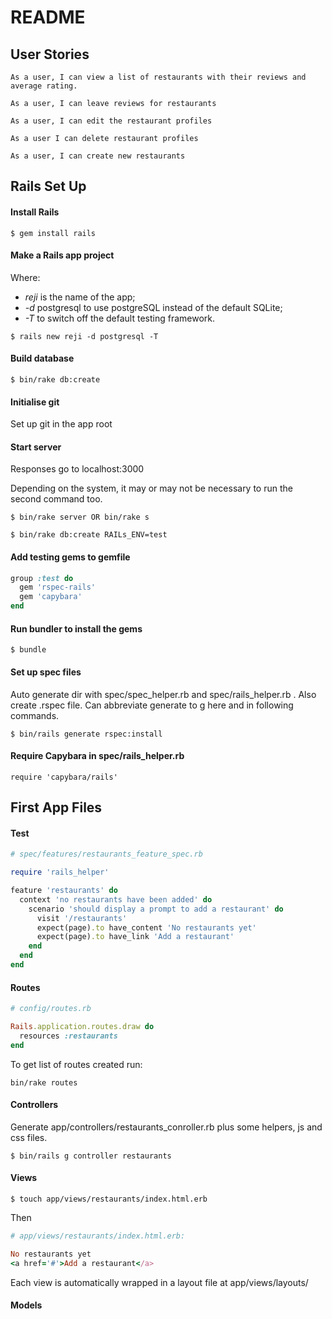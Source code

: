 # README

## User Stories
```
As a user, I can view a list of restaurants with their reviews and average rating.

As a user, I can leave reviews for restaurants

As a user, I can edit the restaurant profiles

As a user I can delete restaurant profiles

As a user, I can create new restaurants

```

## Rails Set Up

#### Install Rails
```
$ gem install rails
```
#### Make a Rails app project

Where:
- *reji* is the name of the app;
- *-d* postgresql to use postgreSQL instead of the default SQLite;
- *-T* to switch off the default testing framework.

```
$ rails new reji -d postgresql -T
```
#### Build database
```
$ bin/rake db:create
```

#### Initialise git

Set up git in the app root

#### Start server

Responses go to localhost:3000

Depending on the system, it may or may not be necessary to run the second command too.
```
$ bin/rake server OR bin/rake s
```
```
$ bin/rake db:create RAILs_ENV=test
```

#### Add testing gems to gemfile

```ruby
group :test do
  gem 'rspec-rails'
  gem 'capybara'
end
```

#### Run bundler to install the gems
```
$ bundle
```
#### Set up spec files

Auto generate dir with spec/spec_helper.rb and spec/rails_helper.rb . Also create .rspec file. Can abbreviate generate to g here and in following commands.

```
$ bin/rails generate rspec:install
```
#### Require Capybara in spec/rails_helper.rb
```
require 'capybara/rails'
```
## First App Files

#### Test

``` ruby
# spec/features/restaurants_feature_spec.rb

require 'rails_helper'

feature 'restaurants' do
  context 'no restaurants have been added' do
    scenario 'should display a prompt to add a restaurant' do
      visit '/restaurants'
      expect(page).to have_content 'No restaurants yet'
      expect(page).to have_link 'Add a restaurant'
    end
  end
end
```
#### Routes

``` ruby
# config/routes.rb

Rails.application.routes.draw do
  resources :restaurants
end
```
To get list of routes created run:

```
bin/rake routes
```

#### Controllers

Generate app/controllers/restaurants_conroller.rb plus some helpers, js and css files.

```
$ bin/rails g controller restaurants
```

#### Views

```
$ touch app/views/restaurants/index.html.erb
```

Then

``` ruby
# app/views/restaurants/index.html.erb:

No restaurants yet
<a href='#'>Add a restaurant</a>
```

Each view is automatically wrapped in a layout file at app/views/layouts/

#### Models
